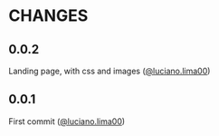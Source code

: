 # CHANGES

## 0.0.2

Landing page, with css and images ([@luciano.lima00](https://github.com/lucianolima00))

## 0.0.1

First commit ([@luciano.lima00](https://github.com/lucianolima00))